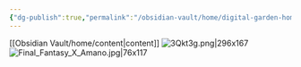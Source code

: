 ```yaml
---
{"dg-publish":true,"permalink":"/obsidian-vault/home/digital-garden-home/","tags":["gardenEntry"],"noteIcon":""}
---
```




[[Obsidian Vault/home/content\|content]] 
![3Qkt3g.png|296x167](/img/user/3Qkt3g.png)![Final_Fantasy_X_Amano.jpg|76x117](/img/user/Final_Fantasy_X_Amano.jpg)